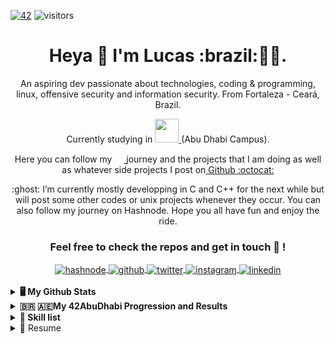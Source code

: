 [![42](https://badgen.net/badge/Born2Code/lde-alen/red?cache=86400&icon=https://meta.intra.42.fr/assets/42_logo-7dfc9110a5319a308863b96bda33cea995046d1731cebb735e41b16255106c12.svg)](https://www.42network.org/)
![visitors](https://visitor-badge.glitch.me/badge?page_id=lde-alen&left_color=gray&right_color=red)

<h1 align='center'>
  Heya 👋 I'm Lucas :brazil:👨‍💻.
</h1>

<p align='center'>
  An aspiring dev passionate about technologies, coding & programming, linux, offensive security and information security. From Fortaleza - Ceará, Brazil.
  </p>
  
<p align='center'>
  Currently studying in <a href="https://42abudhabi.ae/"><img height="38" width="38" src="https://cdn.jsdelivr.net/npm/simple-icons@v6/icons/42.svg" /> </a>(Abu Dhabi Campus).
  </p>
  
  <p align='center'>

</p>

<p align='center'>
Here you can follow my <a href="https://42abudhabi.ae/"><img height="15" width="15" src="https://cdn.jsdelivr.net/npm/simple-icons@v6/icons/42.svg" /> </a> journey and the projects that I am doing as well as whatever side projects I post on<a href="https://github.com/lde-alen" target="_blank"> Github <a href="https://github.com/lde-alen" target="_blank">:octocat:</a>
</p>
<p align='center'>
:ghost: I’m currently mostly developping in C and C++ for the next while but will post some other codes or unix   projects whenever they occur. You can also follow my journey on Hashnode. Hope you all have fun and enjoy the ride.
</p>

<div align="center">

### Feel free to check the repos and get in touch :wolf: ! 

<a href="https://linkedin.com/in/lucasdeamoreira" target="_blank">
  <img align="center" alt="hashnode" src="https://img.shields.io/badge/Hashnode-2962FF?style=for-the-badge&logo=hashnode&logoColor=white" />
</a>
  
<a href="https://github.com/lde-alen" target="_blank">
  <img align="center" alt="github" src="https://img.shields.io/badge/github-%23121011.svg?style=for-the-badge&logo=github&logoColor=white" />
</a>

<a href="https://twitter.com/lucasdeamoreira" target="_blank">
  <img align="center" alt="twitter" src="https://img.shields.io/badge/twitter-%231DA1F2.svg?style=for-the-badge&logo=Twitter&logoColor=white"/>
</a>

<a href="https://instagram.com/lucasdeamoreira" target="_blank">
  <img align="center" alt="instagram" src="https://img.shields.io/badge/instagram-%23E4405F.svg?style=for-the-badge&logo=Instagram&logoColor=white" />
</a>

<a href="https://linkedin.com/in/lucasdeamoreira" target="_blank">
  <img align="center" alt="linkedin" src="https://img.shields.io/badge/linkedin-%230077B5.svg?&style=for-the-badge&logo=linkedin&logoColor=white" />
</a>

<br/>
</div>
<br/>
  <details>
  <summary><b>🖥️ My Github Stats</b></summary>
 <br/>
 <p align='center'>
<a href="https://github.com/lde-alen">
  <img align="center" src="https://github-readme-stats.vercel.app/api?username=lde-alen&show_icons=true&theme=dark&count_private=true" />
</a>
<a href="https://github.com/lde-alen">
 <img align="center" src="https://github-readme-stats.vercel.app/api/top-langs/?username=lde-alen&layout=compact&show_icons=true&theme=dark&langs_count=10)](https://github.com/lde-alen" alt="Lucas' github stats"/>
</a>
</p>
</details>

<details>	
  <br />
  <summary><b>🇧🇷 🇦🇪My 42AbuDhabi Progression and Results</b></summary>
<h2>42 Piscine</h2>
  
[![lde-alen's 42 piscine stats](https://badge42.herokuapp.com/api/stats/lde-alen?cursus=C%20Piscine)](https://github.com/yassirtouab)

 <h2>42 Cursus</h2>
 
 [![lde-alen's 42 stats](https://badge42.herokuapp.com/api/stats/lde-alen?privacyEmail=true)](https://github.com/JaeSeoKim/badge42)
 
 <h3>Foundation</h3>

Project | Description | Result
------- | ----------- | ------
[Libft](https://github.com/lde-alen/Libft) | In 42 we are forbidden from using system functions in our projects. This project consists on recreating a series of functions in order to compile them as an archive to create our own Library that will be further enhanced with our own preferences and used for the rest of the cursus. | [![jaeskim's 42Project Score](https://badge42.herokuapp.com/api/project/lde-alen/Libft)](https://github.com/lde-alen)
[get_next_line](https://github.com/lde-alen/get_next_line)| The GNL function takes as parameter a file descriptor and should return the next line available inside the file. | [![jaeskim's 42Project Score](https://badge42.herokuapp.com/api/project/lde-alen/get_next_line)](https://github.com/lde-alen)
[ft_printf](https://github.com/lde-alen/ft_printf)| This project consists on recreating the system printf but not all the flags. | [![jaeskim's 42Project Score](https://badge42.herokuapp.com/api/project/lde-alen/ft_printf)](https://github.com/lde-alen)
[Born2beroot](https://github.com/lde-alen/born2beroot)| This project aims to introduce you to the wonderful world of virtualization. | [![jaeskim's 42Project Score](https://badge42.herokuapp.com/api/project/lde-alen/Born2beroot)](https://github.com/lde-alen)
[Exam Rank 02](https://github.com/lde-alen/exam-rank-02)| Exam Rank 02 | [![jaeskim's 42Project Score](https://badge42.herokuapp.com/api/project/lde-alen/ft_printf)](https://github.com/lde-alen)
[fract-ol](https://github.com/lde-alen/fractol)| Fract-ol project is mainly a graphical project requiring us to draw a multiple fractals. In Mathematics, a fractal is a subset of Euclidean space with a fractal dimension that strictly exceeds its topological dimension. It contains a pattern that repeats as you zoom and you are supposed to have an infinite zoom, or at least zoom until the limit of your machine. For this project we are force to use the minilibx that is a 42 version of the libx which is basically a graphical library in which only a very limited amount of functions are available. Everything else that is required has to be coded by ourselves. | [![jaeskim's 42Project Score](https://badge42.herokuapp.com/api/project/lde-alen/fract-ol)](https://github.com/lde-alen)
 
</details>

<details>
  <br />
  <summary><b>👷 Skill list</b></summary>
  
![JavaScript](https://img.shields.io/badge/JavaScript-323330?style=for-the-badge&logo=javascript&logoColor=F7DF1E) ![GitHub](https://img.shields.io/badge/GitHub-100000?style=for-the-badge&logo=github&logoColor=white) ![GitHub Action](https://img.shields.io/badge/GitHub_Actions-2088FF?style=for-the-badge&logo=github-actions&logoColor=white) ![Docker](https://img.shields.io/badge/Docker-2CA5E0?style=for-the-badge&logo=docker&logoColor=white) ![C](https://img.shields.io/badge/c-%2300599C.svg?style=for-the-badge&logo=c&logoColor=white) ![C++](https://img.shields.io/badge/c++-%2300599C.svg?style=for-the-badge&logo=c%2B%2B&logoColor=white) ![CSS3](https://img.shields.io/badge/css3-%231572B6.svg?style=for-the-badge&logo=css3&logoColor=white) ![HTML5](https://img.shields.io/badge/html5-%23E34F26.svg?style=for-the-badge&logo=html5&logoColor=white) ![Markdown](https://img.shields.io/badge/markdown-%23000000.svg?style=for-the-badge&logo=markdown&logoColor=white) ![PHP](https://img.shields.io/badge/php-%23777BB4.svg?style=for-the-badge&logo=php&logoColor=white) ![R](https://img.shields.io/badge/r-%23276DC3.svg?style=for-the-badge&logo=r&logoColor=white) ![Shell Script](https://img.shields.io/badge/shell_script-%23121011.svg?style=for-the-badge&logo=gnu-bash&logoColor=white) ![Bootstrap](https://img.shields.io/badge/bootstrap-%23563D7C.svg?style=for-the-badge&logo=bootstrap&logoColor=white) ![Emacs](https://img.shields.io/badge/Emacs-%237F5AB6.svg?&style=for-the-badge&logo=gnu-emacs&logoColor=white) ![Eclipse](https://img.shields.io/badge/Eclipse-FE7A16.svg?style=for-the-badge&logo=Eclipse&logoColor=white) ![Vim](https://img.shields.io/badge/VIM-%2311AB00.svg?style=for-the-badge&logo=vim&logoColor=white) ![Visual Studio Code](https://img.shields.io/badge/Visual%20Studio%20Code-0078d7.svg?style=for-the-badge&logo=visual-studio-code&logoColor=white) ![Git](https://img.shields.io/badge/git-%23F05033.svg?style=for-the-badge&logo=git&logoColor=white) ![GitHub](https://img.shields.io/badge/github-%23121011.svg?style=for-the-badge&logo=github&logoColor=white) ![Discord](https://img.shields.io/badge/%3CServer%3E-%237289DA.svg?style=for-the-badge&logo=discord&logoColor=white) ![Reddit](https://img.shields.io/badge/Reddit-FF4500?style=for-the-badge&logo=reddit&logoColor=white) ![Slack](https://img.shields.io/badge/Slack-4A154B?style=for-the-badge&logo=slack&logoColor=white) ![Stack Overflow](https://img.shields.io/badge/-Stackoverflow-FE7A16?style=for-the-badge&logo=stack-overflow&logoColor=white) ![MongoDB](https://img.shields.io/badge/MongoDB-%234ea94b.svg?style=for-the-badge&logo=mongodb&logoColor=white) ![MariaDB](https://img.shields.io/badge/MariaDB-003545?style=for-the-badge&logo=mariadb&logoColor=white) ![MySQL](https://img.shields.io/badge/mysql-%2300f.svg?style=for-the-badge&logo=mysql&logoColor=white) ![SQLite](https://img.shields.io/badge/sqlite-%2307405e.svg?style=for-the-badge&logo=sqlite&logoColor=white) ![Google Drive](https://img.shields.io/badge/Google%20Drive-4285F4?style=for-the-badge&logo=googledrive&logoColor=white) ![Arch](https://img.shields.io/badge/Arch%20Linux-1793D1?logo=arch-linux&logoColor=fff&style=for-the-badge) ![IOS](https://img.shields.io/badge/iOS-000000?style=for-the-badge&logo=ios&logoColor=white) ![Linux](https://img.shields.io/badge/Linux-FCC624?style=for-the-badge&logo=linux&logoColor=black) ![Mac OS](https://img.shields.io/badge/mac%20os-000000?style=for-the-badge&logo=macos&logoColor=F0F0F0) ![Windows](https://img.shields.io/badge/Windows-0078D6?style=for-the-badge&logo=windows&logoColor=white) ![Hashnode](https://img.shields.io/badge/Hashnode-2962FF?style=for-the-badge&logo=hashnode&logoColor=white) ![Prezi](https://img.shields.io/badge/Prezi-%23000000.svg?style=for-the-badge&logo=Prezi&logoColor=white) ![TOR](https://img.shields.io/badge/tor-%237E4798.svg?style=for-the-badge&logo=tor-project&logoColor=white)
  </details>

<details>
  <summary>📃 Resume</summary>
  
  ## Education
  ## Experience
  
</details>

  
<!---
lde-alen/lde-alen is a ✨ special ✨ repository because its `README.md` (this file) appears on your GitHub profile.
You can click the Preview link to take a look at your changes.
--->
